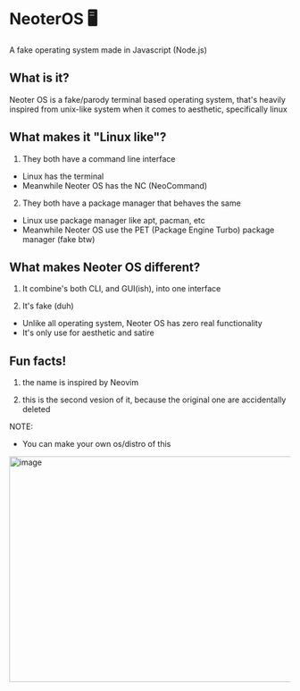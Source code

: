 # NeoterOS 🖥️

A fake operating system made in Javascript (Node.js)

## What is it?

Neoter OS is a fake/parody terminal based operating system, that's heavily inspired from unix-like system when it comes to aesthetic, specifically linux

## What makes it "Linux like"?

1. They both have a command line interface

- Linux has the terminal
- Meanwhile Neoter OS has the NC (NeoCommand)

2. They both have a package manager that behaves the same

- Linux use package manager like apt, pacman, etc
- Meanwhile Neoter OS use the PET (Package Engine Turbo) package manager (fake btw)

## What makes Neoter OS different?

1. It combine's both CLI, and GUI(ish), into one interface

2. It's fake (duh)

- Unlike all operating system, Neoter OS has zero real functionality
- It's only use for aesthetic and satire

## Fun facts!

1. the name is inspired by Neovim

2. this is the second vesion of it, because the original one are accidentally deleted

NOTE:
- You can make your own os/distro of this

<img width="780" height="404" alt="image" src="https://github.com/user-attachments/assets/2be1da4f-abe9-46a8-ae86-5a59c1c78831" />

